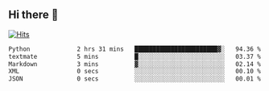 ## Hi there 👋

<!--
**alihaqberdi/alihaqberdi** is a ✨ _special_ ✨ repository because its `README.md` (this file) appears on your GitHub profile.

Here are some ideas to get you started:

- 🔭 I’m currently working on ...
- 🌱 I’m currently learning ...
- 👯 I’m looking to collaborate on ...
- 🤔 I’m looking for help with ...
- 💬 Ask me about ...
- 📫 How to reach me: ...
- 😄 Pronouns: ...
- ⚡ Fun fact: ...
-->

[![Hits](https://hits.sh/github.com/alihaqberdi.svg)](https://hits.sh/github.com/alihaqberdi/)

<!--START_SECTION:waka-->

```txt
Python             2 hrs 31 mins   ███████████████████████▓░   94.36 %
textmate           5 mins          █░░░░░░░░░░░░░░░░░░░░░░░░   03.37 %
Markdown           3 mins          ▓░░░░░░░░░░░░░░░░░░░░░░░░   02.14 %
XML                0 secs          ░░░░░░░░░░░░░░░░░░░░░░░░░   00.10 %
JSON               0 secs          ░░░░░░░░░░░░░░░░░░░░░░░░░   00.01 %
```

<!--END_SECTION:waka-->
